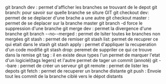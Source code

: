 git branch dev : permet d'afficher les branches se trouvant de le depot
git branch: pour savoir sur quelle branche se siture GIT
git checkout dev: permet de se deplacer d'une brache a une autre 
git checkout master : permet de se deplacer sur la branche master
git branch -d force le suppression d'une branche
git merge dev :  permet la divergence d'une branche
git branch --no--merged : permet de lsiter toutes ke branches non mergées
git stash : permet de remiser 
git stash list: permet de recuprer ce qui etait dans le stash
git stash apply : permet d'appliquer la recuperation d'un code modifié
git stash drop: peremet de suppriler ce qui ce trouve dans la remise
git tag : il en existe deux types l'un permet  de marquer l'etat d'un logiciel(tags legers) et l'autre permet de tager un commit (annoté)
git --bare : permet de créer un serveur git 
git remote : permet de lister les depots 
git fetch : permet de recuperer un branche distante 
git push : Envoie tout les commit de la branche ciblé vers le dépot distants
